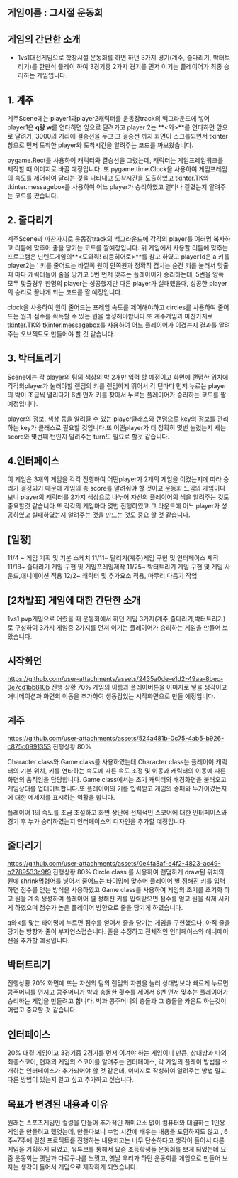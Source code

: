 ## 게임이름 : **그시절 운동회**

## 게임의 간단한 소개
- 1vs1대전게임으로 학창시절 운동회를 하면 하던 3가지 경기(계주, 줄다리기, 박터트리기)를 한판식 플레이 하여 3경기중 2가지 경기를 먼저 이기는 플레이어가 최종 승리하는 게임입니다.
## **1. 계주**
계주Scene에는 player1과player2캐릭터를 운동장track의 백그라운드에 넣어 player1은 **q랑 w**를 연타하면 앞으로 달려가고 player 2는 **<와>**를 연타하면 앞으로 달려가, 3000의 거리에 결승선을 두고 그 결승선 까지 화면이 스크롤되면서 tkinter창으로 먼저 도착한 player와 도착시간을 알려주는 코드를 짜보왔습니다.

pygame.Rect를 사용하여 캐릭터와 결승선을 그렸는데, 캐릭터는 게임프레임워크를 제작할 때 이미지로 바꿀 예정입니다.
또 pygame.time.Clock을 사용하여 게임프레임의 속도를 제어하여 달리는 것을 나타내고 도착시간을 도출하였고 tkinter.TK와 tkinter.messagebox를 사용하여 어느 player가 승리하였고 얼마나 걸렸는지 알려주는 코드를 짰습니다.

## **2. 줄다리기**

계주Scene과 마찬가지로 운동장track의 백그라운드에 각각의 player를 여러명 복사하고 리듬에 맞추어 줄을 당기는 코드를 짤예정입니다.
위 게임에서 사용할 리듬에 맞추는 프로그램은 닌텐도게임의**<도와줘! 리듬히어로>**를 참고 하였고 player1d은 a 키를 player2는 ' 키를 줄어드는 바깥쪽 원이 안쪽원과 정확히 겹치는 순간 키를 눌러서 맞출 때 마다 캐릭터들이 줄을 당기고 5번 먼저 맞추는 플레이어가 승리하는데, 5번을 양쪽 모두 맞출경우 한명의 player는 성공했지만 다른 player가 실패했을때, 성공한 player의 승리로 끝나게 되는 코드를 짤 예정입니다.

clock을 사용하여 원이 줄어드는 프레임 속도를 제어해야하고 circles를 사용하여 줄어드는 원과 점수를 획득할 수 있는 원을 생성해야합니다.또 계주게임과 마찬가지로 tkinter.TK와 tkinter.messagebox를 사용하여 어느 플레이어가 이겼는지 결과를 알려주는 오브젝트도 만들어야 할 것 같습니다.

## **3. 박터트리기**
Scene에는 각 player의 팀의 색상의 박 2개만 입력 할 예정이고 화면에 랜덤한 위치에 각각의player가 눌러야할 랜덤의 키를 랜덤하게 뛰어서 각 턴마다 먼저 누르는 player의 박이 조금씩 열리다가 6번 먼저 키를 찾아서 누르는 플레이어가 승리하는 코드를 짤 예정입니다.

player의 정보, 색상 등을 알려줄 수 있는 player클래스와  랜덤으로 key의 정보를 관리하는 key가 클래스로 필요할 것입니다.또 어떤player가 더 정확히 몇번 눌렀는지 세는 score와 몇번째 턴인지 알려주는 turn도 필요로 할것 같습니다.

## **4.인터페이스**

이 게임은 3개의 게임을 각각 진행하여 어떤player가 2개의 게임을 이겼는지에 따라 승리가 결정되기 때문에 게임의 총 score를 알려줘야 할 것이고 운동회 느낌의 게임이다 보니 player의 캐릭터를 2가지 색상으로 나누어 자신의 플레이어의 색을 알려주는 것도 중요할것 같습니다.또 각각의 게임마다 몇번 진행하였고 그 라운드에 어느 player가 성공하였고 실패하였는지 알려주는 것을 만드는 것도 중요 할 것 같습니다.

## **[일정]**

11/4 ~ 게임 기획 및 기본 스케치
11/11~ 달리기(계주)게임 구현 및 인터페이스 제작
11/18~ 줄다리기 게임 구현 및 게임프레임제작
11/25~ 박터트리기 게임 구현 및 게임 사운드,애니메이션 적용
12/2~ 캐릭터 및 추가요소 적용, 마무리 다듬기 작업

## [2차발표] 게임에 대한 간단한 소개
1vs1 pvp게임으로 어렸을 때 운동회에서 하던 게임 3가지(계주,줄다리기,박터트리기)로 구성하여 3가지 게임중 2가지를 먼저 이기는 플레이어가 승리하는 게임을 만들어 보왔습니다.


## 시작화면

https://github.com/user-attachments/assets/2435a0de-e1d2-49aa-8bec-0e7cd1bb810b
진행 상황 70%
게임의 이름과 플레이버튼을 이미지로 넣을 생각이고 애니메이션과 화면의 이동을 추가하여 생동감있는 시작화면으로 만들 예정입니다.

## 계주
https://github.com/user-attachments/assets/524a481b-0c75-4ab5-b926-c875c0991353
진행상황 80%

Character class와 Game class를 사용하였는데 Character class는 플레이어 캐릭터의 기본 위치, 키를 연타하는 속도에 따른 속도 조정 및 이동과 캐릭터의 이동에 따른 화면의 움직임을 담당합니다.
Game class에서는 초기 캐릭터와 배경화면을 불러오고  게임상태를 업데이트합니다.또 플레이어의 키를 입력받고 게임의 승패와 누가이겼는지에 대한 메세지를 표시하는 역활을 합니다.

플레이어 1의 속도를 조금 조절하고 화면 상단에 전체적인 스코어에 대한 인터페이스와 경기 후 누가 승리하였는지 인터페이스의 디자인을 추가할 예정입니다.

## 줄다리기
https://github.com/user-attachments/assets/0e4fa8af-e4f2-4823-ac49-b2789533c9f9
진행상황 80%
Circle class 를 사용하여 랜덤하게 draw된 위치의 원에 shrink명령어를 넣어서 줄어드는 타이밍에 맞추어 플레이어 별 정해진 키를 입력하면 점수를 얻는 방식을 사용하였고
Game class를 사용하여 게임의 초기를 초기화 하고 원을 계속 생성하며 플레이어 별 정해진 키를 입력받으면 점수를 얻고 원을 삭제 시키게 하였으며 점수가 높은 플레이어  방향으로 줄을 당기게 하였습니다. 


q와<를 맞는 타이밍에 누르면 점수를 얻어서 줄을 당기는 게임을 구현했으나, 아직 줄을 당기는 방향과 줄이 부자연스럽습니다. 줄을 수정하고 전체적인 인터페이스와 애니메이션을 추가할 예정입니다.

## 박터트리기

진행상황 20%
화면에 뜨는 자신의 팀의 랜덤의 자판을 눌러 상대방보다 빠르게 누르면 콩주머니를 던지고 콩주머니가 박과 충돌한 횟수를 세어서 6번 먼저 맞추는 플레이어가 승리하는 게임을 만들려고 합니다.
박과 콩주머니의 충돌과 그 충돌을 카운트 하는것이 어렵고 중요할 것 같습니다.

## 인터페이스

20%
대결 게임이고 3경기중 2경기를 먼저 이겨야 하는 게임이니 만큼, 상대방과 나의 최종스코어, 현재의 게임의 스코어를 알려주는 인터페이스, 각 게임의 플레이 방법을 소개하는 인터페이스가 추가되어야 할 것 같은데,
이미지로 작성하여 알려주는 방법 말고 다른 방법이 있는지 알고 싶고 추가하고 싶습니다.

## 목표가 변경된 내용과 이유
원래는 스포츠게임인 컬링을 만들어 추가적인 재미요소 없이 컴퓨터와 대결하는 1인용 게임을 만들려고 했엇는데, 만들다보니 수업 시간에 배우는 내용을 포함하지도 않고 , 6주~7주에 걸친 프로젝트를 진행하는 내용치고는
너무 단순하다고 생각이 들어서 다른 게임을 기획하게 되었고, 유튜브를 통해서 요즘 초등학생들 운동회를 보게 되었는데 요즘 운동회는 옛날과 다르구나를 느꼇고, 옛날 우리가 하던 운동회를 게임으로 만들어 보자는 생각이 들어서 게임으로 제작하게 되었습니다.

